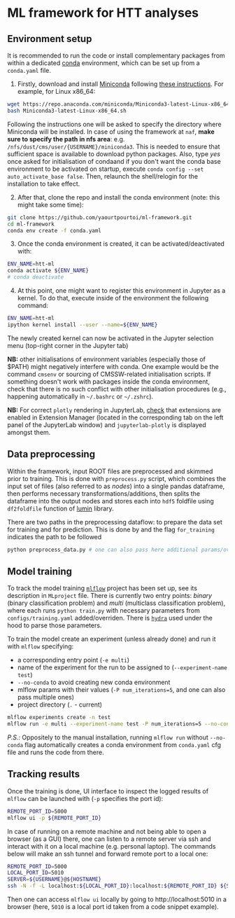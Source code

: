 # ML framework for HTT analyses

## Environment setup
It is recommended to run the code or install complementary packages from within a dedicated [conda](https://www.anaconda.com) environment, which can be set up from a `conda.yaml` file.

1) Firstly, download and install [Miniconda](https://docs.conda.io/en/latest/miniconda.html) following [these instructions](https://conda.io/projects/conda/en/latest/user-guide/install/index.html). For example, for Linux x86_64:
```bash
wget https://repo.anaconda.com/miniconda/Miniconda3-latest-Linux-x86_64.sh
bash Miniconda3-latest-Linux-x86_64.sh
```

Following the instructions one will be asked to specify the directory where Miniconda will be installed. In case of using the framework at `naf`, **make sure to specify the path in nfs area**: e.g. `/nfs/dust/cms/user/{USERNAME}/miniconda3`. This is needed to ensure that sufficient space is available to download python packages. Also, type _yes_ once asked for initialisation of condaand if you don't want the conda base environment to be activated on startup,  execute `conda config --set auto_activate_base false`. Then, relaunch the shell/relogin for the installation to take effect.

2) After that, clone the repo and install the conda environment (note: this might take some time):
```bash
git clone https://github.com/yaourtpourtoi/ml-framework.git
cd ml-framework
conda env create -f conda.yaml
```

3) Once the conda environment is created, it can be activated/deactivated with:
```bash
ENV_NAME=htt-ml
conda activate ${ENV_NAME}
# conda deactivate
```

4) At this point, one might want to register this environment in Jupyter as a kernel. To do that, execute inside of the environment the following command:
```bash
ENV_NAME=htt-ml
ipython kernel install --user --name=${ENV_NAME}
```
The newly created kernel can now be activated in the Jupyter selection menu (top-right corner in the Jupyter tab)

**NB:** other initialisations of environment variables (especially those of $PATH) might negatively interfere with conda. One example would be the command `cmsenv` or sourcing of CMSSW-related initialisation scripts. If something doesn't work with packages inside the conda environment, check that there is no such conflict with other initialisation procedures (e.g., happening automatically in `~/.bashrc` or `~/.zshrc`).   

**NB:** For correct `plotly` rendering in JupyterLab, [check](https://plotly.com/python/troubleshooting/#jupyterlab-problems) that extensions are enabled in Extension Manager (located in the corresponding tab on the left panel of the JupyterLab window) and `jupyterlab-plotly` is displayed amongst them. 

## Data preprocessing
Within the framework, input ROOT files are preprocessed and skimmed prior to training. This is done with `preprocess.py` script, which combines the input set of files (also referred to as _nodes_) into a single pandas dataframe, then performs necessary transformations/additions, then splits the dataframe into the output nodes and stores each into `hdf5` foldfile using `df2foldfile` function of [lumin](https://lumin.readthedocs.io/en/stable/) library.

There are two paths in the preprocessing dataflow: to prepare the data set for training and for prediction. This is done by and the flag `for_training` indicates the path to be followed 
```bash
python preprocess_data.py # one can also pass here additional params/override existing ones, see hydra docs for details
```

## Model training
To track the model training [`mlflow`](https://mlflow.org/docs/latest/index.html) project has been set up, see its description in `MLproject` file. There is currently two entry points: _binary_ (binary classification problem) and _multi_ (multiclass classification problem), where each runs `python train.py` with necessary parameters from `configs/training.yaml` added/overriden. There is [`hydra`](https://hydra.cc/docs/intro) used under the hood to parse those parameters.  

To train the model create an experiment (unless already done) and run it with `mlflow` specifying:
*  a corresponding entry point (`-e multi`)
*  name of the experiment for the run to be assigned to (`--experiment-name test`)
*  `--no-conda` to avoid creating new conda environment
*  mlflow params with their values (`-P num_iterations=5`, and one can also pass multiple ones)
*  project directory (`.` - current)

```bash
mlflow experiments create -n test
mlflow run -e multi --experiment-name test -P num_iterations=5 --no-conda .
```
_P.S.:_ Oppositely to the manual installation, running `mlflow run` without `--no-conda` flag automatically creates a conda environment from `conda.yaml` cfg file and runs the code from there.

## Tracking results
Once the training is done, UI interface to inspect the logged results of `mlflow` can be launched with (`-p` specifies the port id):
```bash
REMOTE_PORT_ID=5000
mlflow ui -p ${REMOTE_PORT_ID}
```

In case of running on a remote machine and not being able to open a browser (as a GUI) there, one can listen to a remote server via ssh and interact with it on a local machine (e.g. personal laptop). The commands below will make an ssh tunnel and forward remote port to a local one:
```bash
REMOTE_PORT_ID=5000
LOCAL_PORT_ID=5010
SERVER=${USERNAME}@${HOSTNAME}
ssh -N -f -L localhost:${LOCAL_PORT_ID}:localhost:${REMOTE_PORT_ID} ${SERVER}
```

Then one can access `mlflow ui` locally by going to http://localhost:5010 in a browser (here, `5010` is a local port id taken from a code snippet example).
